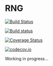 # RNG

[![Build Status](https://travis-ci.org/sunoru/RNG.jl.svg?branch=master)](https://travis-ci.org/sunoru/RNG.jl)

[![Build status](https://ci.appveyor.com/api/projects/status/d163dycsbyd8p4ng?svg=true)](https://ci.appveyor.com/project/sunoru/rng-jl)

[![Coverage Status](https://coveralls.io/repos/sunoru/RNG.jl/badge.svg?branch=master&service=github)](https://coveralls.io/github/sunoru/RNG.jl?branch=master)

[![codecov.io](http://codecov.io/github/sunoru/RNG.jl/coverage.svg?branch=master)](http://codecov.io/github/sunoru/RNG.jl?branch=master)

Working in progress...
